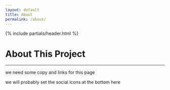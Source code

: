 ```yaml
---
layout: default
title: About
permalink: /about/
---
```


{% include partials/header.html %}

<div class="content-block sm-p3 xs-p1 arvo">
    <div class="card sm-p2 xs-p1 xs-m1 xs-mt3">
        <h1>About This Project</h1>
        <hr>
        <p> we need some copy and links for this page </p>
        <p> we will probably set the social icons at the bottom here </p>
    </div>
</div>
